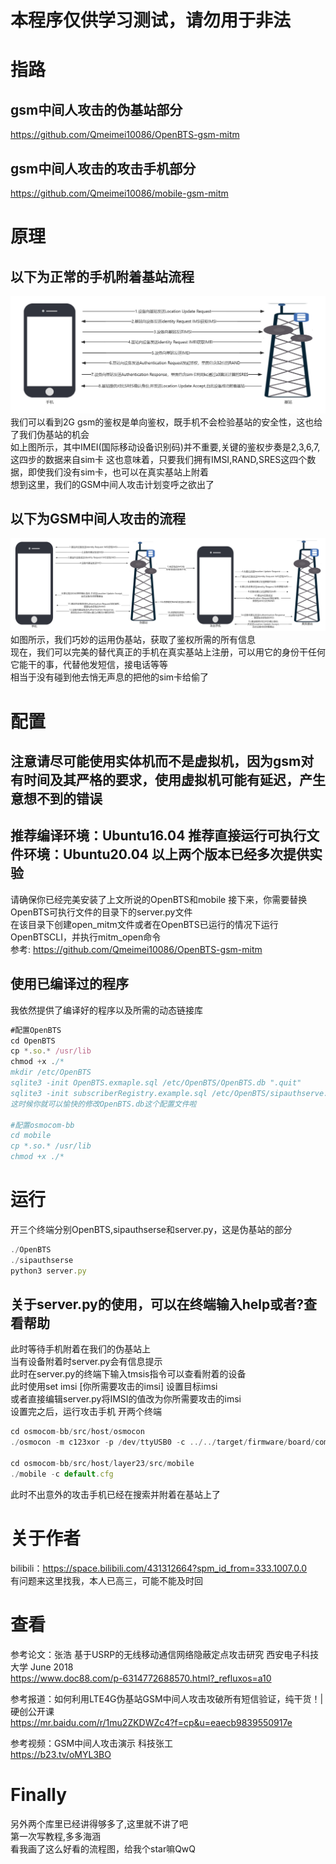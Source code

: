 # 本程序仅供学习测试，请勿用于非法
# 指路
## gsm中间人攻击的伪基站部分 
https://github.com/Qmeimei10086/OpenBTS-gsm-mitm  
## gsm中间人攻击的攻击手机部分
https://github.com/Qmeimei10086/mobile-gsm-mitm  
# 原理
## 以下为正常的手机附着基站流程
![alt text](https://github.com/Qmeimei10086/gsm-mitm/blob/main/Attachment-flow-chart.jpg)  
我们可以看到2G gsm的鉴权是单向鉴权，既手机不会检验基站的安全性，这也给了我们伪基站的机会    
如上图所示，其中IMEI(国际移动设备识别码)并不重要,关键的鉴权步奏是2,3,6,7,这四步的数据来自sim卡 
这也意味着，只要我们拥有IMSI,RAND,SRES这四个数据，即使我们没有sim卡，也可以在真实基站上附着  
想到这里，我们的GSM中间人攻击计划变呼之欲出了  
## 以下为GSM中间人攻击的流程
![alt text](https://github.com/Qmeimei10086/gsm-mitm/blob/main/gsm-mitm-flow-chart.jpg)
如图所示，我们巧妙的运用伪基站，获取了鉴权所需的所有信息  
现在，我们可以完美的替代真正的手机在真实基站上注册，可以用它的身份干任何它能干的事，代替他发短信，接电话等等  
相当于没有碰到他去悄无声息的把他的sim卡给偷了
# 配置
## 注意请尽可能使用实体机而不是虚拟机，因为gsm对有时间及其严格的要求，使用虚拟机可能有延迟，产生意想不到的错误
## 推荐编译环境：Ubuntu16.04 推荐直接运行可执行文件环境：Ubuntu20.04   以上两个版本已经多次提供实验
请确保你已经完美安装了上文所说的OpenBTS和mobile 
接下来，你需要替换OpenBTS可执行文件的目录下的server.py文件  
在该目录下创建open_mitm文件或者在OpenBTS已运行的情况下运行OpenBTSCLI，并执行mitm_open命令  
参考: https://github.com/Qmeimei10086/OpenBTS-gsm-mitm
## 使用已编译过的程序
我依然提供了编译好的程序以及所需的动态链接库 
```javascript
#配置OpenBTS
cd OpenBTS
cp *.so.* /usr/lib
chmod +x ./*
mkdir /etc/OpenBTS
sqlite3 -init OpenBTS.exmaple.sql /etc/OpenBTS/OpenBTS.db ".quit"
sqlite3 -init subscriberRegistry.example.sql /etc/OpenBTS/sipauthserve.db ".quit"
这时候你就可以愉快的修改OpenBTS.db这个配置文件啦

#配置osmocom-bb
cd mobile
cp *.so.* /usr/lib
chmod +x ./*
```
# 运行
开三个终端分别OpenBTS,sipauthserse和server.py，这是伪基站的部分  
```javascript
./OpenBTS
./sipauthserse
python3 server.py
```
## 关于server.py的使用，可以在终端输入help或者?查看帮助

此时等待手机附着在我们的伪基站上  
当有设备附着时server.py会有信息提示  
此时在server.py的终端下输入tmsis指令可以查看附着的设备  
此时使用set imsi [你所需要攻击的imsi] 设置目标imsi  
或者直接编辑server.py将IMSI的值改为你所需要攻击的imsi  
设置完之后，运行攻击手机 开两个终端
```javascript
cd osmocom-bb/src/host/osmocon
./osmocon -m c123xor -p /dev/ttyUSB0 -c ../../target/firmware/board/compal_e88/layer1.highram.bin

cd osmocom-bb/src/host/layer23/src/mobile
./mobile -c default.cfg
```
此时不出意外的攻击手机已经在搜索并附着在基站上了    

# 关于作者
bilibili：https://space.bilibili.com/431312664?spm_id_from=333.1007.0.0  
有问题来这里找我，本人已高三，可能不能及时回 
# 查看
参考论文：张浩 基于USRP的无线移动通信网络隐蔽定点攻击研究 西安电子科技大学 June 2018  
https://www.doc88.com/p-6314772688570.html?_refluxos=a10

参考报道：如何利用LTE4G伪基站GSM中间人攻击攻破所有短信验证，纯干货！|硬创公开课  
https://mr.baidu.com/r/1mu2ZKDWZc4?f=cp&u=eaecb9839550917e

参考视频：GSM中间人攻击演示 科技张工  
https://b23.tv/oMYL3BO
# Finally
另外两个库里已经讲得够多了,这里就不讲了吧  
第一次写教程,多多海涵  
看我画了这么好看的流程图，给我个star嘛QwQ
